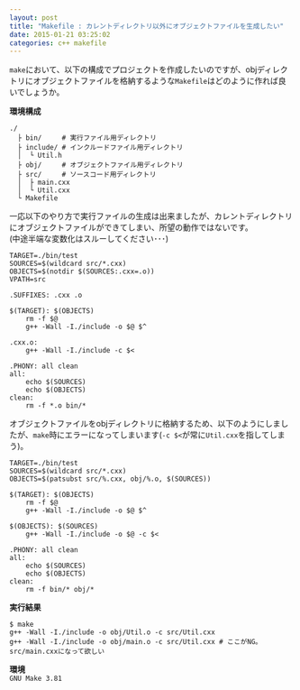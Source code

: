 ```yaml
---
layout: post
title: "Makefile : カレントディレクトリ以外にオブジェクトファイルを生成したい"
date: 2015-01-21 03:25:02
categories: c++ makefile
---
```

<p><code>make</code>において、以下の構成でプロジェクトを作成したいのですが、objディレクトリにオブジェクトファイルを格納するような<code>Makefile</code>はどのように作れば良いでしょうか。</p>

<p><strong>環境構成</strong></p>

<pre class="lang-none prettyprint-override"><code>./
  ├ bin/     # 実行ファイル用ディレクトリ
  ├ include/ # インクルードファイル用ディレクトリ
  │  └ Util.h
  ├ obj/     # オブジェクトファイル用ディレクトリ
  ├ src/     # ソースコード用ディレクトリ
  │  ├ main.cxx
  │  └ Util.cxx
  └ Makefile
</code></pre>

<p>一応以下のやり方で実行ファイルの生成は出来ましたが、カレントディレクトリにオブジェクトファイルができてしまい、所望の動作ではないです。<br>
(中途半端な変数化はスルーしてください･･･)</p>

<pre class="lang-none prettyprint-override"><code>TARGET=./bin/test
SOURCES=$(wildcard src/*.cxx)
OBJECTS=$(notdir $(SOURCES:.cxx=.o))
VPATH=src

.SUFFIXES: .cxx .o

$(TARGET): $(OBJECTS)
    rm -f $@
    g++ -Wall -I./include -o $@ $^

.cxx.o:
    g++ -Wall -I./include -c $&lt;

.PHONY: all clean
all:
    echo $(SOURCES)
    echo $(OBJECTS)
clean:
    rm -f *.o bin/*
</code></pre>

<p>オブジェクトファイルをobjディレクトリに格納するため、以下のようにしましたが、<code>make</code>時にエラーになってしまいます(<code>-c $&lt;</code>が常に<code>Util.cxx</code>を指してしまう)。</p>

<pre class="lang-none prettyprint-override"><code>TARGET=./bin/test
SOURCES=$(wildcard src/*.cxx)
OBJECTS=$(patsubst src/%.cxx, obj/%.o, $(SOURCES))

$(TARGET): $(OBJECTS)
    rm -f $@
    g++ -Wall -I./include -o $@ $^

$(OBJECTS): $(SOURCES)
    g++ -Wall -I./include -o $@ -c $&lt;

.PHONY: all clean
all:
    echo $(SOURCES)
    echo $(OBJECTS)
clean:
    rm -f bin/* obj/*
</code></pre>

<p><strong>実行結果</strong></p>

<pre><code>$ make
g++ -Wall -I./include -o obj/Util.o -c src/Util.cxx
g++ -Wall -I./include -o obj/main.o -c src/Util.cxx # ここがNG。src/main.cxxになって欲しい
</code></pre>

<p><strong>環境</strong><br>
<code>GNU Make 3.81</code></p>

